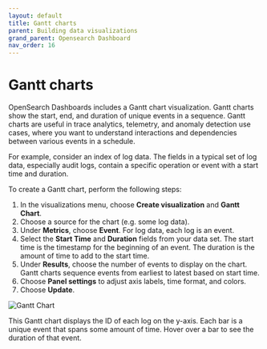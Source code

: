 ```yaml
---
layout: default
title: Gantt charts
parent: Building data visualizations
grand_parent: Opensearch Dashboard
nav_order: 16
---
```


# Gantt charts

OpenSearch Dashboards includes a Gantt chart visualization. Gantt charts show the start, end, and duration of unique events in a sequence. Gantt charts are useful in trace analytics, telemetry, and anomaly detection use cases, where you want to understand interactions and dependencies between various events in a schedule.

For example, consider an index of log data. The fields in a typical set of log data, especially audit logs, contain a specific operation or event with a start time and duration.

To create a Gantt chart, perform the following steps:

1.  In the visualizations menu, choose  **Create visualization**  and  **Gantt Chart**.
2.  Choose a source for the chart (e.g. some log data).
3.  Under  **Metrics**, choose  **Event**. For log data, each log is an event.
4.  Select the  **Start Time**  and  **Duration**  fields from your data set. The start time is the timestamp for the beginning of an event. The duration is the amount of time to add to the start time.
5.  Under  **Results**, choose the number of events to display on the chart. Gantt charts sequence events from earliest to latest based on start time.
6.  Choose  **Panel settings**  to adjust axis labels, time format, and colors.
7.  Choose  **Update**.

![Gantt Chart]({{site.baseurl}}/images/building-data-visualizations/gantt-chart.png)

This Gantt chart displays the ID of each log on the y-axis. Each bar is a unique event that spans some amount of time. Hover over a bar to see the duration of that event.